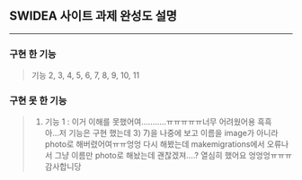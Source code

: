 ## SWIDEA 사이트 과제 완성도 설명

<hr/>

### 구현 한 기능
> 기능 2, 3, 4, 5, 6, 7, 8, 9, 10, 11

### 구현 못 한 기능
> 1) 기능 1 : 이거 이해를 못했어여...........ㅠㅠㅠㅠㅠ너무 어려웠어용 흑흑 <br/>
> 아...저 기능은 구현 했는데 3) 7)을 나중에 보고 이름을 image가 아니라 photo로 해버렸어여ㅠㅠ엉엉 다시 해봤는데 makemigrations에서 오류나서 그냥 이름만 photo로 해놨는데 괜찮겠져....? 열심히 했어요 엉엉엉ㅠㅠㅠ 감사합니당